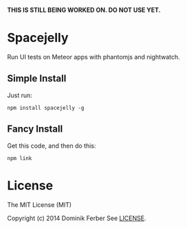 **THIS IS STILL BEING WORKED ON. DO NOT USE YET.**

# Spacejelly
Run UI tests on Meteor apps with phantomjs and nightwatch.


## Simple Install

Just run:

    npm install spacejelly -g

## Fancy Install

Get this code, and then do this:

    npm link

# License
The MIT License (MIT)

Copyright (c) 2014 Dominik Ferber See [LICENSE](/LICENSE).